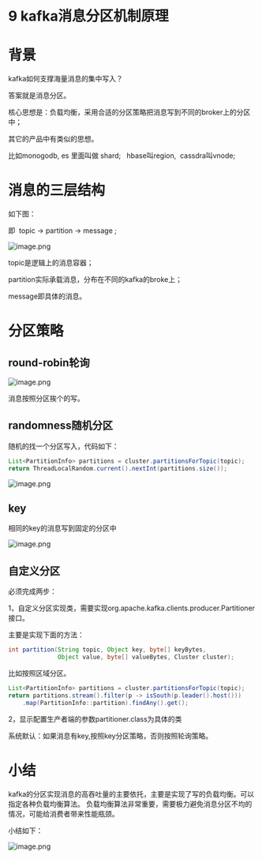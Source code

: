# 9 kafka消息分区机制原理

# 背景
kafka如何支撑海量消息的集中写入？

答案就是消息分区。


核心思想是：负载均衡，采用合适的分区策略把消息写到不同的broker上的分区中；


其它的产品中有类似的思想。

比如monogodb, es 里面叫做 shard;   hbase叫region,  cassdra叫vnode;




# 消息的三层结构


如下图：
 
 即  topic -> partition -> message ; 
 
![image.png](https://cdn.nlark.com/yuque/0/2020/png/186661/1587564037229-a01bdbcd-f2c5-4c49-aee3-0695f372c501.png#align=left&display=inline&height=265&margin=%5Bobject%20Object%5D&name=image.png&originHeight=530&originWidth=894&size=73860&status=done&style=none&width=447)

topic是逻辑上的消息容器；


partition实际承载消息，分布在不同的kafka的broke上；


message即具体的消息。
# 分区策略


## round-robin轮询

![image.png](https://cdn.nlark.com/yuque/0/2020/png/186661/1587566486501-386bfa59-30f3-4dd0-91a3-6c903abdc7b1.png#align=left&display=inline&height=243&margin=%5Bobject%20Object%5D&name=image.png&originHeight=486&originWidth=1172&size=87821&status=done&style=none&width=586)


消息按照分区挨个的写。




## randomness随机分区


随机的找一个分区写入，代码如下：

```java
List<PartitionInfo> partitions = cluster.partitionsForTopic(topic);
return ThreadLocalRandom.current().nextInt(partitions.size());
```

![image.png](https://cdn.nlark.com/yuque/0/2020/png/186661/1587566567078-c7adca88-675c-41fb-ad90-22dc14ba4746.png#align=left&display=inline&height=215&margin=%5Bobject%20Object%5D&name=image.png&originHeight=430&originWidth=1158&size=88165&status=done&style=none&width=579)


## key


相同的key的消息写到固定的分区中

![image.png](https://cdn.nlark.com/yuque/0/2020/png/186661/1587566894588-7025e7e4-fd5f-48f0-9b5a-3d61ead70284.png#align=left&display=inline&height=224&margin=%5Bobject%20Object%5D&name=image.png&originHeight=448&originWidth=1132&size=96840&status=done&style=none&width=566)


## 自定义分区


必须完成两步：

1，自定义分区实现类，需要实现org.apache.kafka.clients.producer.Partitioner接口。


主要是实现下面的方法：


```java
int partition(String topic, Object key, byte[] keyBytes, 
              Object value, byte[] valueBytes, Cluster cluster);
```


比如按照区域分区。


```java
List<PartitionInfo> partitions = cluster.partitionsForTopic(topic);
return partitions.stream().filter(p -> isSouth(p.leader().host()))
    .map(PartitionInfo::partition).findAny().get();
```


2，显示配置生产者端的参数partitioner.class为具体的类




系统默认：如果消息有key,按照key分区策略，否则按照轮询策略。


# 小结


kafka的分区实现消息的高吞吐量的主要依托，主要是实现了写的负载均衡。可以指定各种负载均衡算法。
负载均衡算法非常重要，需要极力避免消息分区不均的情况，可能给消费者带来性能瓶颈。


小结如下：


![image.png](https://cdn.nlark.com/yuque/0/2020/png/186661/1587567593728-f8e8b9ed-b443-454b-a58c-608c2ea68945.png#align=left&display=inline&height=686&margin=%5Bobject%20Object%5D&name=image.png&originHeight=1372&originWidth=1844&size=306355&status=done&style=none&width=922)
